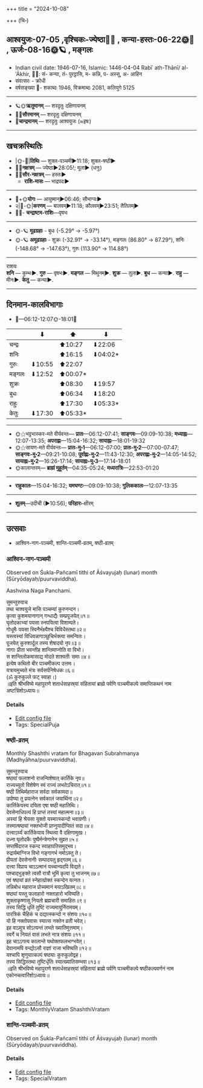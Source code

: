 +++
title = "2024-10-08"

+++
(चि॰)
## आश्वयुजः-07-05  ,वृश्चिकः-ज्येष्ठा🌛🌌  ,  कन्या-हस्तः-06-22🌞🌌  ,  ऊर्जः-08-16🌞🪐  , मङ्गलः
- Indian civil date: 1946-07-16, Islamic: 1446-04-04 Rabīʿ ath-Thānī/ al-ʾĀkhir, 🌌🌞: सं- कन्या, तं- पुरट्टासि, म- कन्नि, प- अस्सू, अ- आहिन
- संवत्सरः - क्रोधी
- वर्षसङ्ख्या 🌛- शकाब्दः 1946, विक्रमाब्दः 2081, कलियुगे 5125
___________________
- 🪐🌞**ऋतुमानम्** — शरदृतुः दक्षिणायनम्
- 🌌🌞**सौरमानम्** — शरदृतुः दक्षिणायनम्
- 🌛**चान्द्रमानम्** — शरदृतुः आश्वयुजः (≈इषः)
___________________


## खचक्रस्थितिः
- |🌞-🌛|**तिथिः** — शुक्ल-पञ्चमी►11:18; शुक्ल-षष्ठी►  
- 🌌🌛**नक्षत्रम्** — ज्येष्ठा►28:05!; मूला► (धनुः)  
- 🌌🌞**सौर-नक्षत्रम्** — हस्तः►  
  - **राशि-मासः** — भाद्रपदः► 
___________________
- 🌛+🌞**योगः** — आयुष्मान्►06:46; सौभाग्यः►  
- २|🌛-🌞|**करणम्** — बालवम्►11:18; कौलवम्►23:51; तैतिलम्►  
- 🌌🌛- **चन्द्राष्टम-राशिः**—वृषभः  
___________________
- 🌞-🪐 **मूढग्रहाः** - बुधः (-5.29° → -5.97°)
- 🌞-🪐 **अमूढग्रहाः** - शुक्रः (-32.91° → -33.14°), मङ्गलः (86.80° → 87.29°), शनिः (-148.68° → -147.63°), गुरुः (113.90° → 114.88°)
___________________
राशयः  
**शनि** — कुम्भः►. **गुरु** — वृषभः►. **मङ्गल** — मिथुनम्►. **शुक्र** — तुला►. **बुध** — कन्या►. **राहु** — मीनः►. **केतु** — कन्या►. 
___________________


## दिनमान-कालविभागाः
- 🌅—06:12-12:07🌞-18:01🌇  

|      |⬇     |⬆     |⬇     |
|------|-----|-----|------|
|चन्द्रः|     |⬆10:27 |⬇22:06 |
|शनिः   |     |⬆16:15 |⬇04:02*|
|गुरुः  |⬇10:55 |⬆22:07 |     |
|मङ्गलः |⬇12:52 |⬆00:07*|     |
|शुक्रः |     |⬆08:30 |⬇19:57 |
|बुधः   |     |⬆06:34 |⬇18:20 |
|राहुः  |     |⬆17:30 |⬇05:33*|
|केतुः  |⬇17:30 |⬆05:33*|     |
___________________
- 🌞⚝भट्टभास्कर-मते वीर्यवन्तः— **प्रातः**—06:12-07:41; **साङ्गवः**—09:09-10:38; **मध्याह्नः**—12:07-13:35; **अपराह्णः**—15:04-16:32; **सायाह्नः**—18:01-19:32  
- 🌞⚝सायण-मते वीर्यवन्तः— **प्रातः-मु॰1**—06:12-07:00; **प्रातः-मु॰2**—07:00-07:47; **साङ्गवः-मु॰2**—09:21-10:08; **पूर्वाह्णः-मु॰2**—11:43-12:30; **अपराह्णः-मु॰2**—14:05-14:52; **सायाह्नः-मु॰2**—16:26-17:14; **सायाह्नः-मु॰3**—17:14-18:01  
- 🌞कालान्तरम्— **ब्राह्मं मुहूर्तम्**—04:35-05:24; **मध्यरात्रिः**—22:53-01:20  
___________________
- **राहुकालः**—15:04-16:32; **यमघण्टः**—09:09-10:38; **गुलिककालः**—12:07-13:35  
___________________
- **शूलम्**—उदीची (►10:56); **परिहारः**–क्षीरम्  
___________________

## उत्सवाः
- आश्विन-नाग-पञ्चमी, शान्ति-पञ्चमी-व्रतम्, षष्ठी-व्रतम्
### आश्विन-नाग-पञ्चमी

Observed on Śukla-Pañcamī tithi of Āśvayujaḥ (lunar) month (Sūryōdayaḥ/puurvaviddha). 

Aashvina Naga Panchami.

सुमन्तुरुवाच  
तथा चाश्वयुजे मासि पञ्चम्यां कुरुनन्दन।  
कृत्वा कुशमयानागान् गन्धाद्यैः सम्प्रपूजयेत्॥१॥  
घृतोदकाभ्यां पयसा स्नपयित्वा विशाम्पते।  
गोधूमैः पयसा स्विनैर्भक्ष्यैश्च विविधैस्तथा॥२॥  
यस्त्वस्यां विधिवन्नागाञ्छुचिर्भक्त्या समन्वितः।  
पूजयेत् कुरुशार्दूल तस्य शेषादयो नृप॥३॥  
नागाः प्रीता भवन्तीह शान्तिमाप्नोति वा विभो।  
स शान्तिलोकमासाद्य मोदते शाश्वतीः समाः॥४॥  
इत्येष कथितो बीर पञ्चमीकल्प उत्तमः।  
यत्रायमुच्यते मंत्रः सर्वसर्पनिषेधकः॥६॥  
(ॐ कुरुकुल्ले फट् स्वाहा।)  
॥इति श्रीभविष्ये महापुराणे शतार्धसाहस्र्यां संहितायां ब्राह्मे पर्वणि पञ्चमीकल्पे समाप्तिकथनं नाम अष्टत्रिंशोऽध्यायः॥



#### Details
- [Edit config file](https://github.com/jyotisham/adyatithi/blob/master/devatA/misc-fauna/lunar_month/tithi/07/05/Azvina-nAga-paJcamI.toml)
- Tags: SpecialPuja


### षष्ठी-व्रतम्



Monthly Shashthi vratam for Bhagavan Subrahmanya (Madhyāhna/puurvaviddha).

सुमन्तुरुवाच  
षष्ठ्यां फलाशनो राजन्विशेषात् कार्तिके नृप॥  
राज्यच्युतो विशेषेण स्वं राज्यं लभतेऽचिरात्॥१॥  
षष्ठी तिथिर्महाराज सर्वदा सर्वकामदा॥  
उपोष्या तु प्रयत्नेन सर्वकालं जयार्थिना॥२॥  
कार्त्तिकेयस्य दयिता एषा षष्ठी महातिथिः।  
देवसेनाधिपत्यं हि प्राप्तं तस्यां महात्मना॥३॥  
अस्यां हि श्रेयसा युक्तो यस्मात्स्कन्दो भवाग्रणीः।  
तस्मात्षष्ठ्यां नक्तभोजी प्राप्नुयादीप्सितं सदा॥४॥  
दत्त्वाऽर्घ्यं कार्तिकेयाय स्थित्वा वै दक्षिणामुखः।  
दध्ना घृतोदकैः पुष्पैर्मन्त्रेणानेन सुव्रत॥५॥  
सप्तर्षिदारज स्कन्द स्वाहापतिसमुद्भव।  
रुद्रार्यमाग्निज विभो गङ्गागर्भ नमोऽस्तु ते।  
प्रीयतां देवसेनानीः सम्पादयतु हृद्गतम्॥६॥  
दत्त्वा विप्राय चाऽऽत्मानं यच्चान्यदपि विद्यते।  
पश्चाद्भुङ्क्ते त्वसौ रात्रौ भूमिं कृत्वा तु भाजनम्॥७॥  
एवं षष्ठ्यां व्रतं स्नेहात्प्रोक्तं स्कन्देन यत्नतः।  
तन्निबोध महाराज प्रोच्यमानं मयाऽखिलम्॥८॥  
षष्ठ्यां यस्तु फलाहारो नक्ताहारो भविष्यति।  
शुक्लाकृष्णासु नियतो ब्रह्मचारी समाहितः॥९॥  
तस्य सिद्धिं धृतिं तुष्टिं राज्यमायुर्निरामयम्।  
पारत्रिकं चैहिकं च दद्यात्स्कन्दो न संशयः॥१०॥  
यो हि नक्तोपवासः स्यात्स नक्तेन व्रती भवेत्।  
इह वाऽमुत्र सोऽत्यन्तं लभते ख्यातिमुत्तमाम्।  
स्वर्गे च नियतं वासं लभते नात्र संशयः॥११॥  
इह चाऽऽगत्य कालान्ते यथोक्तफलभाग्भवेत्।  
देवानामपि वन्द्योऽसौ राज्ञां राजा भविष्यति॥१२॥  
यश्चापि शृणुयात्कल्पं षष्ठ्याः कुरुकुलोद्वह।  
तस्य सिद्धिस्तथा तुष्टिर्धृतिः स्यात्ख्यातिसम्भवा॥१३॥  
॥इति श्रीभविष्ये महापुराणे शतार्धसाहस्र्यां संहितायां ब्राह्मे पर्वणि पञ्चमीकल्पे षष्ठीकल्पवर्णनं नाम एकोनचत्वारिंशोऽध्यायः॥



#### Details
- [Edit config file](https://github.com/jyotisham/adyatithi/blob/master/devatA/kaumAra/description_only/SaSThI-vratam.toml)
- Tags: MonthlyVratam ShashthiVratam


### शान्ति-पञ्चमी-व्रतम्

Observed on Śukla-Pañcamī tithi of Āśvayujaḥ (lunar) month (Sūryōdayaḥ/puurvaviddha). 



#### Details
- [Edit config file](https://github.com/jyotisham/adyatithi/blob/master/general/lunar_month/tithi/07/05/zAnti-paJcamI-vratam.toml)
- Tags: SpecialVratam


